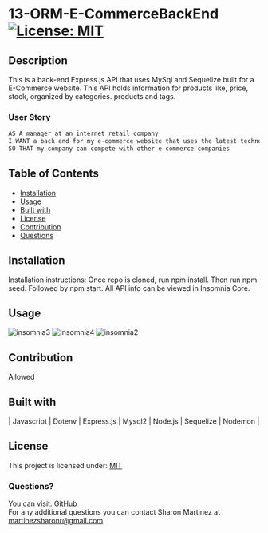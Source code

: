 # 13-ORM-E-CommerceBackEnd  [![License: MIT](https://img.shields.io/badge/License-MIT-yellow.svg)](https://opensource.org/licenses/MIT)

## Description

This is a back-end Express.js API that uses MySql and Sequelize built for a E-Commerce website. This API holds information for products like, price, stock, organized by categories. products and tags.

### User Story

  ```md
  AS A manager at an internet retail company
  I WANT a back end for my e-commerce website that uses the latest technologies
  SO THAT my company can compete with other e-commerce companies
  ```

## Table of Contents

* [Installation](#Installation)
* [Usage](#Usage)
* [Built with](#Built-with)
* [License](#License)
* [Contribution](#Contribution)
* [Questions](#Questions)
  
## Installation

  Installation instructions: Once repo is cloned, run npm install. Then run npm seed. Followed by npm start. All API info can be viewed in Insomnia Core.

## Usage

![insomnia3](https://user-images.githubusercontent.com/30086519/113493766-d97c4900-948e-11eb-848d-91ef760eca79.png)
![Insomnia4](https://user-images.githubusercontent.com/30086519/113493860-ca49cb00-948f-11eb-9bfe-083ad3edec4b.png)
![insomnia2](https://user-images.githubusercontent.com/30086519/113493763-d8e3b280-948e-11eb-8a1a-043f6d1a4547.png)

## Contribution

  Allowed
  
## Built with

  | Javascript | Dotenv | Express.js | Mysql2 | Node.js  | Sequelize | Nodemon |

## License

  This project is licensed under: [MIT](https://opensource.org/licenses/MIT)

### Questions?

  You can visit: [GitHub](https://github.com/Sharon1106)  
  For any additional questions you can contact Sharon Martinez at martinezsharonr@gmail.com
